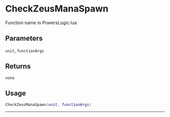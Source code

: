 # CheckZeusManaSpawn
Function name in PowersLogic.lua
## Parameters
`unit`, `functionArgs`
## Returns
`none`
## Usage
```lua
CheckZeusManaSpawn(unit, functionArgs)
```
---
